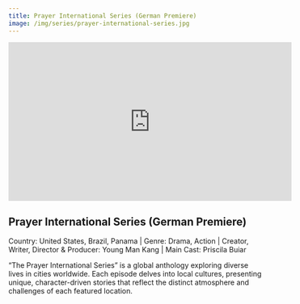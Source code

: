 ```yaml
---
title: Prayer International Series (German Premiere)
image: /img/series/prayer-international-series.jpg
---
```

<iframe width="560" height="315" src="https://youtu.be/dbjkwhM7qHg" frameborder="0" allow="accelerometer; autoplay; encrypted-media; gyroscope; picture-in-picture" allowfullscreen></iframe>

## Prayer International Series (German Premiere)  
Country: United States, Brazil, Panama | Genre: Drama, Action | Creator, Writer, Director & Producer: Young Man Kang | Main Cast: Priscila Buiar

“The Prayer International Series” is a global anthology exploring diverse lives in cities worldwide. Each episode delves into local cultures, presenting unique, character-driven stories that reflect the distinct atmosphere and challenges of each featured location.
